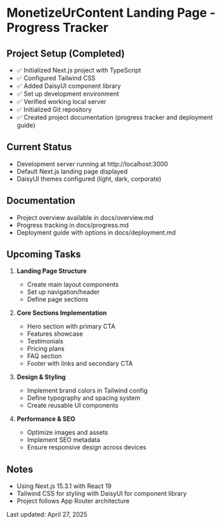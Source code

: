 # MonetizeUrContent Landing Page - Progress Tracker

## Project Setup (Completed)
- ✅ Initialized Next.js project with TypeScript
- ✅ Configured Tailwind CSS
- ✅ Added DaisyUI component library
- ✅ Set up development environment
- ✅ Verified working local server
- ✅ Initialized Git repository
- ✅ Created project documentation (progress tracker and deployment guide)

## Current Status
- Development server running at http://localhost:3000
- Default Next.js landing page displayed
- DaisyUI themes configured (light, dark, corporate)

## Documentation
- Project overview available in docs/overview.md
- Progress tracking in docs/progress.md
- Deployment guide with options in docs/deployment.md

## Upcoming Tasks
1. **Landing Page Structure**
   - Create main layout components
   - Set up navigation/header
   - Define page sections

2. **Core Sections Implementation**
   - Hero section with primary CTA
   - Features showcase
   - Testimonials
   - Pricing plans
   - FAQ section
   - Footer with links and secondary CTA

3. **Design & Styling**
   - Implement brand colors in Tailwind config
   - Define typography and spacing system
   - Create reusable UI components

4. **Performance & SEO**
   - Optimize images and assets
   - Implement SEO metadata
   - Ensure responsive design across devices

## Notes
- Using Next.js 15.3.1 with React 19
- Tailwind CSS for styling with DaisyUI for component library
- Project follows App Router architecture

Last updated: April 27, 2025